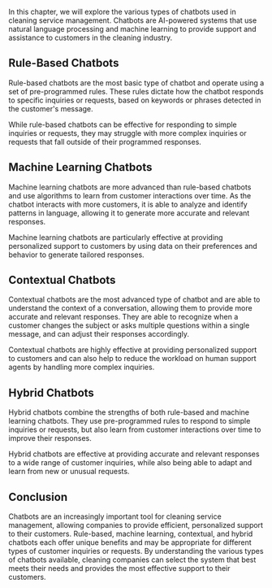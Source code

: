 
In this chapter, we will explore the various types of chatbots used in cleaning service management. Chatbots are AI-powered systems that use natural language processing and machine learning to provide support and assistance to customers in the cleaning industry.

Rule-Based Chatbots
-------------------

Rule-based chatbots are the most basic type of chatbot and operate using a set of pre-programmed rules. These rules dictate how the chatbot responds to specific inquiries or requests, based on keywords or phrases detected in the customer's message.

While rule-based chatbots can be effective for responding to simple inquiries or requests, they may struggle with more complex inquiries or requests that fall outside of their programmed responses.

Machine Learning Chatbots
-------------------------

Machine learning chatbots are more advanced than rule-based chatbots and use algorithms to learn from customer interactions over time. As the chatbot interacts with more customers, it is able to analyze and identify patterns in language, allowing it to generate more accurate and relevant responses.

Machine learning chatbots are particularly effective at providing personalized support to customers by using data on their preferences and behavior to generate tailored responses.

Contextual Chatbots
-------------------

Contextual chatbots are the most advanced type of chatbot and are able to understand the context of a conversation, allowing them to provide more accurate and relevant responses. They are able to recognize when a customer changes the subject or asks multiple questions within a single message, and can adjust their responses accordingly.

Contextual chatbots are highly effective at providing personalized support to customers and can also help to reduce the workload on human support agents by handling more complex inquiries.

Hybrid Chatbots
---------------

Hybrid chatbots combine the strengths of both rule-based and machine learning chatbots. They use pre-programmed rules to respond to simple inquiries or requests, but also learn from customer interactions over time to improve their responses.

Hybrid chatbots are effective at providing accurate and relevant responses to a wide range of customer inquiries, while also being able to adapt and learn from new or unusual requests.

Conclusion
----------

Chatbots are an increasingly important tool for cleaning service management, allowing companies to provide efficient, personalized support to their customers. Rule-based, machine learning, contextual, and hybrid chatbots each offer unique benefits and may be appropriate for different types of customer inquiries or requests. By understanding the various types of chatbots available, cleaning companies can select the system that best meets their needs and provides the most effective support to their customers.
